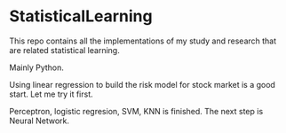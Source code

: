 # StatisticalLearning
This repo contains all the implementations of my study and research that are related statistical learning.

Mainly Python.

Using linear regression to build the risk model for stock market is a good start. Let me try it first.

Perceptron, logistic regresion, SVM, KNN is finished.
The next step is Neural Network.
